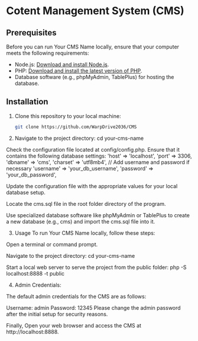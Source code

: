 # Cotent Management System (CMS)

## Prerequisites

Before you can run Your CMS Name locally, ensure that your computer meets the following requirements:

- Node.js: [Download and install Node.js](https://nodejs.org/).
- PHP: [Download and install the latest version of PHP](https://www.php.net/downloads.php).
- Database software (e.g., phpMyAdmin, TablePlus) for hosting the database.

## Installation

1. Clone this repository to your local machine:

   ```bash
   git clone https://github.com/WarpDrive2036/CMS


2. Navigate to the project directory:
  cd your-cms-name

Check the configuration file located at config/config.php. Ensure that it contains the following database settings:
'host' => 'localhost',
'port' => 3306,
'dbname' => 'cms',
'charset' => 'utf8mb4',
// Add username and password if necessary
'username' => 'your_db_username',
'password' => 'your_db_password',

Update the configuration file with the appropriate values for your local database setup.

Locate the cms.sql file in the root folder directory of the program.

Use specialized database software like phpMyAdmin or TablePlus to create a new database (e.g., cms) and import the cms.sql file into it.

3. Usage
To run Your CMS Name locally, follow these steps:

Open a terminal or command prompt.

Navigate to the project directory:
cd your-cms-name

Start a local web server to serve the project from the public folder:
php -S localhost:8888 -t public

4. Admin Credentials:

The default admin credentials for the CMS are as follows:

Username: admin
Password: 12345
Please change the admin password after the initial setup for security reasons.

Finally, Open your web browser and access the CMS at http://localhost:8888.









